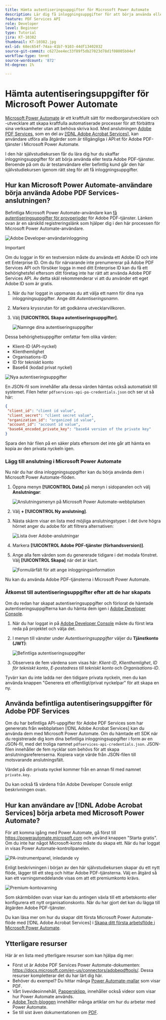 ```yaml
---
title: Hämta autentiseringsuppgifter för Microsoft Power Automate
description: Lär dig få inloggningsuppgifter för att börja använda eller testa Adobe PDF-tjänster
feature: PDF Services API
role: Developer
level: Beginner
type: Tutorial
jira: KT-10382
thumbnail: KT-10382.jpg
exl-id: 68ec654f-74aa-41b7-9103-44df13402032
source-git-commit: c6272ee4ec33f89f5db27023d78d1f08005b04ef
workflow-type: tm+mt
source-wordcount: '872'
ht-degree: 1%

---
```


# Hämta autentiseringsuppgifter för Microsoft Power Automate

[Microsoft Power Automate](https://powerautomate.microsoft.com/sv-se/) är ett kraftfullt sätt för medborgarutvecklare och -utvecklare att skapa kraftfulla automatiserade processer för att förbättra sina verksamheter utan att behöva skriva kod. Med anslutningen [Adobe PDF Services](https://us.flow.microsoft.com/en-us/connectors/shared_adobepdftools/adobe-pdf-services/), som en del av [[!DNL Adobe Acrobat Services]](https://developer.adobe.com/document-services), kan användare utföra alla åtgärder som är tillgängliga i API:et för Adobe PDF-tjänster i Microsoft Power Automate.

I den här självstudiekursen får du lära dig hur du skaffar inloggningsuppgifter för att börja använda eller testa Adobe PDF-tjänster. Beroende på om du är testanvändare eller befintlig kund går den här självstudiekursen igenom rätt steg för att få inloggningsuppgifter.

## Hur kan Microsoft Power Automate-användare börja använda Adobe PDF Services-anslutningen?

Befintliga Microsoft Power Automate-användare kan [få autentiseringsuppgifter för provperioder](https://www.adobe.com/go/powerautomate_getstarted) för Adobe PDF-tjänster. Länken ovan är en särskild registreringslänk som hjälper dig i den här processen för Microsoft Power Automate-användare.

![Adobe Developer-användarinloggning](assets/credentials_1.png)


>[!IMPORTANT]
> Om du loggar in för en testversion måste du använda ett Adobe ID och inte ett Enterprise ID. Om du för närvarande inte prenumererar på Adobe PDF Services API och försöker logga in med ditt Enterprise ID kan du få ett behörighetsfel eftersom ditt företag inte har rätt att använda Adobe PDF Services API. Av detta skäl rekommenderar vi att du använder ett eget Adobe ID som är gratis.
>

1. När du har loggat in uppmanas du att välja ett namn för dina nya inloggningsuppgifter. Ange ditt *Autentiseringsnamn*.
1. Markera kryssrutan för att godkänna utvecklarvillkoren.
1. Välj **[!UICONTROL Skapa autentiseringsuppgifter]**.

   ![Namnge dina autentiseringsuppgifter](assets/credentials_2.png)

Dessa behörighetsuppgifter omfattar fem olika värden:

* Klient-ID (API-nyckel)
* Klienthemlighet
* Organisations-ID
* ID för tekniskt konto
* Base64 (kodad privat nyckel)

![Nya autentiseringsuppgifter](assets/credentials_3.png)

En JSON-fil som innehåller alla dessa värden hämtas också automatiskt till systemet. Filen heter `pdfservices-api-pa-credentials.json` och ser ut så här:

```json
{
 "client_id": "client id value",
 "client_secret": "client secret value",
 "organization_id": "organized id value",
 "account_id": "account id value",
 "base64_encoded_private_key": "base64 version of the private key"
}
```

Spara den här filen på en säker plats eftersom det inte går att hämta en kopia av den privata nyckeln igen.

### Lägg till anslutning i Microsoft Power Automate

Nu när du har dina inloggningsuppgifter kan du börja använda dem i Microsoft Power Automate-flöden.

1. Öppna menyn **[!UICONTROL Data]** på menyn i sidopanelen och välj **Anslutningar**:

   ![Anslutningsmenyn på Microsoft Power Automate-webbplatsen](assets/credentials_4.png)

1. Välj **+ [!UICONTROL Ny anslutning]**.

1. Nästa skärm visar en lista med möjliga anslutningstyper. I det övre högra hörnet anger du adobe för att filtrera alternativen:

   ![Lista över Adobe-anslutningar](assets/credentials_5.png)

1. Markera **[!UICONTROL Adobe PDF-tjänster (förhandsversion)]**.
1. Ange alla fem värden som du genererade tidigare i det modala fönstret. Välj **[!UICONTROL Skapa]** när det är klart.

   ![Formulärfält för att ange inloggningsinformation](assets/credentials_6.png)

Nu kan du använda Adobe PDF-tjänsterna i Microsoft Power Automate.

### Åtkomst till autentiseringsuppgifter efter att de har skapats

Om du redan har skapat autentiseringsuppgifter och förlorat de hämtade autentiseringsuppgifterna kan du hämta dem igen i [Adobe Developer Console](https://developer.adobe.com/console).

1. När du har loggat in på [Adobe Developer Console](https://developer.adobe.com/console) måste du först leta reda på projektet och välja det.
1. I menyn till vänster under *Autentiseringsuppgifter* väljer du **Tjänstkonto (JWT)**:

   ![Befintliga autentiseringsuppgifter](assets/credentials_7.png)

1. Observera de fem värdena som visas här: *Klient-ID*, *Klienthemlighet*, *ID för tekniskt konto*, *E-postadress till tekniskt konto* och *Organisations-ID*.

Tyvärr kan du inte ladda ner den tidigare privata nyckeln, men du kan använda knappen &quot;Generera ett offentligt/privat nyckelpar&quot; för att skapa en ny.

## Använda befintliga autentiseringsuppgifter för Adobe PDF Services

Om du har befintliga API-uppgifter för Adobe PDF Services som har genererats från webbplatsen [!DNL Adobe Acrobat Services] kan du använda dem med Microsoft Power Automate. Om du hämtade ett SDK när du registrerade dig kom dina befintliga inloggningsuppgifter i form av en JSON-fil, med det troliga namnet `pdfservices-api-credentials.json`. JSON-filen innehåller de fem nycklar som behövs för att skapa anslutningsreferenserna. Kopiera varje värde från JSON-filen till motsvarande anslutningsfält.

Värdet på din privata nyckel kommer från en annan fil med namnet `private.key`.

Du kan också få värdena från Adobe Developer Console enligt beskrivningen ovan.

## Hur kan användare av [!DNL Adobe Acrobat Services] börja arbeta med Microsoft Power Automate?

För att komma igång med Power Automate, gå först till <https://powerautomate.microsoft.com> och använd knappen &quot;Starta gratis&quot;. Om du inte har något Microsoft-konto måste du skapa ett. När du har loggat in visas Power Automate-kontrollpanelen.

![PA-instrumentpanel, inledande vy](assets/credentials_8.png)

Enligt beskrivningen i början av den här självstudiekursen skapar du ett nytt flöde, lägger till ett steg och hittar Adobe PDF-tjänsterna. Välj en åtgärd så kan ett varningsmeddelande visas om att ett premiumkonto krävs.

![Premium-kontovarning](assets/credentials_9.png)

Som skärmbilden ovan visar kan du antingen växla till ett arbetskonto eller konfigurera ett nytt organisationskonto. När du har gjort det kan du lägga till åtgärden Adobe PDF-tjänster.

Du kan läsa mer om hur du skapar ditt första Microsoft Power Automate-flöde med [!DNL Adobe Acrobat Services] i [Skapa ditt första arbetsflöde i Microsoft Power Automate](https://experienceleague.adobe.com/sv/docs/acrobat-services-learn/tutorials/pdfservices/create-workflow-power-automate).

## Ytterligare resurser

Här är en lista med ytterligare resurser som kan hjälpa dig mer:

* Först ut är Adobe PDF Services Power Automate-dokumenten: <https://docs.microsoft.com/en-us/connectors/adobepdftools/>. Dessa resurser kompletterar det du har lärt dig här.
* Behöver du exempel? Du hittar många [Power Automate-mallar](https://powerautomate.microsoft.com/en-us/connectors/details/shared_adobepdftools/adobe-pdf-services/) som visar PDF.
* Vårt livevideoinnehåll, [Pappersklipp](https://www.youtube.com/playlist?list=PLcVEYUqU7VRe4sT-Bf8flvRz1XXUyGmtF), innehåller också videor som visar hur Power Automate används.
* [Adobe Tech-bloggen](https://medium.com/adobetech/tagged/microsoft-power-automate) innehåller många artiklar om hur du arbetar med Power Automate.
* Se till sist även dokumentationen om [PDF](https://developer.adobe.com/document-services/docs/overview/).
